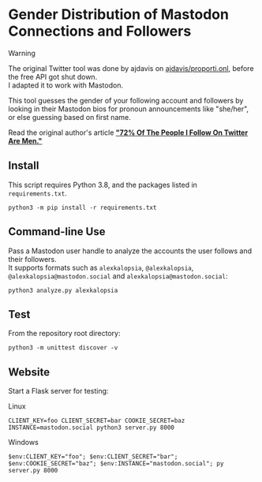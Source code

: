 Gender Distribution of Mastodon Connections and Followers
====================================================

> [!WARNING]  
> The original Twitter tool was done by ajdavis on [ajdavis/proporti.onl](https://github.com/ajdavis/proporti.onl),
> before the free API got shut down.\
> I adapted it to work with Mastodon. 

This tool guesses the gender of your following account and followers by looking in
their Mastodon bios for pronoun announcements like "she/her", or else guessing
based on first name.

Read the original author's article **["72% Of The People I Follow On Twitter Are
Men."](https://emptysqua.re/blog/gender-of-twitter-users-i-follow/)**

Install
-------

This script requires Python 3.8, and the packages listed in `requirements.txt`.

```
python3 -m pip install -r requirements.txt
```

Command-line Use
----------------

Pass a Mastodon user handle to analyze the accounts the user follows and their followers.\
It supports formats such as `alexkalopsia`, `@alexkalopsia`, `@alexkalopsia@mastodon.social` and `alexkalopsia@mastodon.social`:

```
python3 analyze.py alexkalopsia
```

Test
----

From the repository root directory:

```
python3 -m unittest discover -v
```

Website
-------

Start a Flask server for testing:

Linux
```
CLIENT_KEY=foo CLIENT_SECRET=bar COOKIE_SECRET=baz INSTANCE=mastodon.social python3 server.py 8000
```

Windows
```
$env:CLIENT_KEY="foo"; $env:CLIENT_SECRET="bar"; $env:COOKIE_SECRET="baz"; $env:INSTANCE="mastodon.social"; py 
server.py 8000
```
